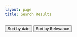 ```yaml
---
layout: page
title: Search Results
---
```

<!-- List where search results will be rendered -->
<button id="sort-by-date-button" class="action-button">Sort by date</button>
<button id="sort-by-relevance-button" class="action-button">Sort by Relevance</button>
<ul id="search-results"></ul>

<script>
  // Template to generate the JSON to search
  window.store = {
    {% for post in site.posts %}
      "{{ post.url | slugify }}": {
        "title": "{{ post.title | xml_escape }}",
        "author": "{{ post.author | xml_escape }}",
        "category": "{{ post.category | xml_escape }}",
        "content": {{ post.content | strip_html | strip_newlines | jsonify }},
        "url": "{{ post.url | xml_escape }}", 
        "date": "{{ post.date | date_to_long_string | xml_escape }}"
      }
      {% unless forloop.last %},{% endunless %}
    {% endfor %}
  };
</script>

<!-- Import lunr.js from unpkg.com -->
<script src="/js/lunr232.js"></script>
<!-- Custom search script thanks https://www.stephanmiller.com/static-site-search/ -->
<script src="/js/search.js"></script>

<script>
    document.getElementById('sort-by-date-button').addEventListener('click', function() {
        dateSearchIsGo();
    });
        document.getElementById('sort-by-relevance-button').addEventListener('click', function() {
        searchIsGo();
    });
</script>
